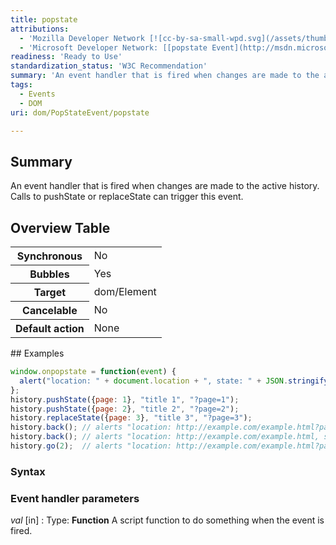 ```yaml
---
title: popstate
attributions:
  - 'Mozilla Developer Network [![cc-by-sa-small-wpd.svg](/assets/thumb/8/8c/cc-by-sa-small-wpd.svg/120px-cc-by-sa-small-wpd.svg.png)](http://creativecommons.org/licenses/by-sa/3.0/us/): [[popstate](https://developer.mozilla.org/en-US/docs/Web/Events/popstate) Article]'
  - 'Microsoft Developer Network: [[popstate Event](http://msdn.microsoft.com/en-us/library/ie/hh771875(v=vs.85).aspx) Article]'
readiness: 'Ready to Use'
standardization_status: 'W3C Recommendation'
summary: 'An event handler that is fired when changes are made to the active history. Calls to pushState or replaceState can trigger this event.'
tags:
  - Events
  - DOM
uri: dom/PopStateEvent/popstate

---
```

## <span>Summary</span>

An event handler that is fired when changes are made to the active history. Calls to pushState or replaceState can trigger this event.

## <span>Overview Table</span>

<table class="wikitable">
<tr>
<th>
Synchronous

</th>
<td>
No

</td>
</tr>
<tr>
<th>
Bubbles

</th>
<td>
Yes

</td>
</tr>
<tr>
<th>
Target

</th>
<td>
dom/Element

</td>
</tr>
<tr>
<th>
Cancelable

</th>
<td>
No

</td>
</tr>
<tr>
<th>
Default action

</th>
<td>
None

</td>
</tr>
</table>
## <span>Examples</span>

``` js
window.onpopstate = function(event) {
  alert("location: " + document.location + ", state: " + JSON.stringify(event.state));
};
history.pushState({page: 1}, "title 1", "?page=1");
history.pushState({page: 2}, "title 2", "?page=2");
history.replaceState({page: 3}, "title 3", "?page=3");
history.back(); // alerts "location: http://example.com/example.html?page=1, state: {"page":1}"
history.back(); // alerts "location: http://example.com/example.html, state: null
history.go(2);  // alerts "location: http://example.com/example.html?page=3, state: {"page":3}
```

### <span>Syntax</span>

### <span>Event handler parameters</span>

*val* [in]
:   Type: **Function** A script function to do something when the event is fired.
